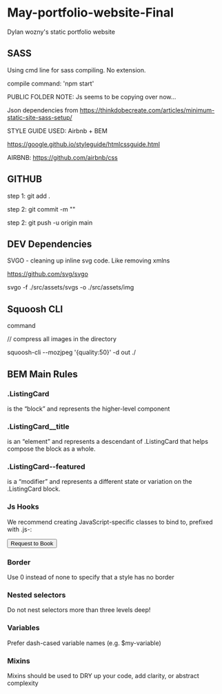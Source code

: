 # May-portfolio-website-Final

Dylan wozny's static portfolio website

## SASS

Using cmd line for sass compiling. No extension.

compile command: 'npm start'

PUBLIC FOLDER NOTE: Js seems to be copying over now...

Json dependencies from https://thinkdobecreate.com/articles/minimum-static-site-sass-setup/

STYLE GUIDE USED: Airbnb + BEM

https://google.github.io/styleguide/htmlcssguide.html

AIRBNB: https://github.com/airbnb/css

## GITHUB

step 1: git add .

step 2: git commit -m ""

step 2: git push -u origin main

## DEV Dependencies

SVGO - cleaning up inline svg code. Like removing xmlns

https://github.com/svg/svgo

svgo -f ./src/assets/svgs -o ./src/assets/img

## Squoosh CLI

command

// compress all images in the directory

squoosh-cli --mozjpeg '{quality:50}' -d out ./

## BEM Main Rules

### .ListingCard

is the “block” and represents the higher-level component

### .ListingCard\_\_title

is an “element” and represents a descendant of .ListingCard that helps compose the block as a whole.

### .ListingCard--featured

is a “modifier” and represents a different state or variation on the .ListingCard block.

### Js Hooks

We recommend creating JavaScript-specific classes to bind to, prefixed with .js-:

<button class="btn btn-primary js-request-to-book">Request to Book</button>

### Border

Use 0 instead of none to specify that a style has no border

### Nested selectors

Do not nest selectors more than three levels deep!

### Variables

Prefer dash-cased variable names (e.g. $my-variable)

### Mixins

Mixins should be used to DRY up your code, add clarity, or abstract complexity
